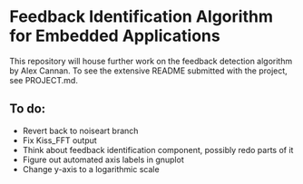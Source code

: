 # Feedback Identification Algorithm for Embedded Applications

This repository will house further work on the feedback detection algorithm by Alex Cannan. To see the extensive README submitted with the project, see PROJECT.md.

## To do:

- Revert back to noiseart branch
- Fix Kiss_FFT output
- Think about feedback identification component, possibly redo parts of it
- Figure out automated axis labels in gnuplot
- Change y-axis to a logarithmic scale
